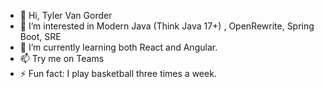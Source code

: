 - 👋 Hi, Tyler Van Gorder
- 👀 I’m interested in Modern Java (Think Java 17+) , OpenRewrite, Spring Boot, SRE
- 🌱 I’m currently learning both React and Angular.
- 📫 Try me on Teams
- ⚡ Fun fact: I play basketball three times a week.

<!---
tylervangorder-8451/tylervangorder-8451 is a ✨ special ✨ repository because its `README.md` (this file) appears on your GitHub profile.
You can click the Preview link to take a look at your changes.
--->
